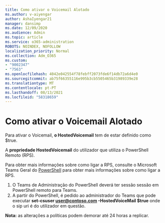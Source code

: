 ```yaml
---
title: Como ativar o Voicemail Alotado
ms.author: v-aiyengar
author: AshaIyengar21
manager: dansimp
ms.date: 12/09/2020
ms.audience: Admin
ms.topic: article
ms.service: o365-administration
ROBOTS: NOINDEX, NOFOLLOW
localization_priority: Normal
ms.collection: Adm_O365
ms.custom:
- "9002347"
- "7563"
ms.openlocfilehash: 4042e042554f78febff2073fde6f14db72a6d4e0
ms.sourcegitcommit: ab75f66355116e995b3cb5505465b31989339e28
ms.translationtype: MT
ms.contentlocale: pt-PT
ms.lasthandoff: 08/13/2021
ms.locfileid: "58318659"
---
```

# <a name="how-to-enable-hosted-voicemail"></a>Como ativar o Voicemail Alotado

Para ativar o Voicemail, **o HostedVoicemail** tem de estar definido como $true.

A **propriedade HostedVoicemail** do utilizador que utiliza o PowerShell Remoto (RPS).

Para obter mais informações sobre como ligar a RPS, consulte o Microsoft Teams Geral do [PowerShell](https://docs.microsoft.com/microsoftteams/teams-powershell-overview) para obter mais informações sobre como ligar a RPS.

1. O Teams de Administração do PowerShell deverá ter sessão sessão em PowerShell remoto para Teams.
1. A partir do PowerShell, é pedido ao administrador do Teams que pode executar **set-csuser user@contoso.com -HostedVoiceMail $true** onde o sip uri é do utilizador em questão.

**Nota:** as alterações a políticas podem demorar até 24 horas a replicar.